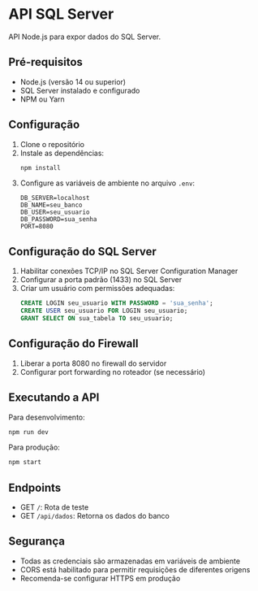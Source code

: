 # API SQL Server

API Node.js para expor dados do SQL Server.

## Pré-requisitos

- Node.js (versão 14 ou superior)
- SQL Server instalado e configurado
- NPM ou Yarn

## Configuração

1. Clone o repositório
2. Instale as dependências:
   ```bash
   npm install
   ```
3. Configure as variáveis de ambiente no arquivo `.env`:
   ```
   DB_SERVER=localhost
   DB_NAME=seu_banco
   DB_USER=seu_usuario
   DB_PASSWORD=sua_senha
   PORT=8080
   ```

## Configuração do SQL Server

1. Habilitar conexões TCP/IP no SQL Server Configuration Manager
2. Configurar a porta padrão (1433) no SQL Server
3. Criar um usuário com permissões adequadas:
   ```sql
   CREATE LOGIN seu_usuario WITH PASSWORD = 'sua_senha';
   CREATE USER seu_usuario FOR LOGIN seu_usuario;
   GRANT SELECT ON sua_tabela TO seu_usuario;
   ```

## Configuração do Firewall

1. Liberar a porta 8080 no firewall do servidor
2. Configurar port forwarding no roteador (se necessário)

## Executando a API

Para desenvolvimento:
```bash
npm run dev
```

Para produção:
```bash
npm start
```

## Endpoints

- GET `/`: Rota de teste
- GET `/api/dados`: Retorna os dados do banco

## Segurança

- Todas as credenciais são armazenadas em variáveis de ambiente
- CORS está habilitado para permitir requisições de diferentes origens
- Recomenda-se configurar HTTPS em produção 